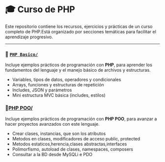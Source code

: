 # 🎓 Curso de PHP

Este repositorio contiene los recursos, ejercicios y prácticas de un curso completo de PHP.Está organizado por secciones temáticas para facilitar el aprendizaje progresivo.

---
### 🔹 [`PHP Basico/`](./PHP/)
Incluye ejemplos prácticos de programación con **PHP**, para aprender los fundamentos del lenguaje y el manejo básico de archivos y estructuras.

- Variables, tipos de datos, operadores y condicionales
- Arrays, funciones y estructuras de repetición
- Includes, JSON y parámetros
- Mini estructura MVC básica (includes, estilos)

### 🔹[PHP POO/](./POO)
Incluye ejemplos prácticos de programación con **PHP POO**, para avanzar a hacer proyectos avanzados con este lenguaje.

- Crear clases, instancias, que son los atributos
- Metodos en clases, modificadores de acceso public, protected
- Metodos estaticos,herencia,clases abstractas,interfaces
- Polimorfismo, autoload de clases, namespaces, composers
- Consultar a la BD desde MySQLi e PDO
